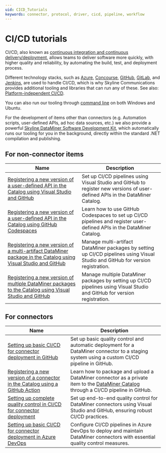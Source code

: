 ```yaml
---
uid: CICD_Tutorials
keywords: connector, protocol, driver, cicd, pipeline, workflow
---
```


# CI/CD tutorials

CI/CD, also known as [continuous integration and continuous delivery/deployment](xref:CICD), allows teams to deliver software more quickly, with higher quality and reliability, by automating the build, test, and deployment process.

Different technology stacks, such as [Azure](xref:CICD_Azure_DevOps_Examples), [Concourse](xref:CICD_Concourse_Examples), [GitHub](xref:CICD_GitHub_Examples), [GitLab](xref:CICD_GitLab_Examples), and [Jenkins](xref:CICD_Jenkins_Examples), are used to handle CI/CD, which is why Skyline Communications provides additional tooling and libraries that can run any of these. See also: [Platform-independent CI/CD](xref:Platform_independent_CICD).

You can also run our tooling through [command line](xref:CICD_Command_Line_Examples) on both Windows and Ubuntu.

For the development of items other than connectors (e.g. Automation scripts, user-defined APIs, ad hoc data sources, etc.) we also provide a powerful [Skyline DataMiner Software Development Kit](xref:skyline_dataminer_sdk), which automatically runs our tooling for you in the background, directly within the standard .NET compilation and publishing.

## For non-connector items

| Name | Description |
|------|-------------|
| [Registering a new version of a user-defined API in the Catalog using Visual Studio and GitHub](xref:CICD_Tutorial_For_Other_Items_User_Defined_API_VisualStudio_And_GitHub) | Set up CI/CD pipelines using Visual Studio and GitHub to register new versions of user-defined APIs in the DataMiner Catalog. |
| [Registering a new version of a user-defined API in the Catalog using GitHub Codespaces](xref:CICD_Tutorial_For_Other_Items_User_Defined_API_GitHub_Codespaces) | Learn how to use GitHub Codespaces to set up CI/CD pipelines and register user-defined APIs in the DataMiner Catalog. |
| [Registering a new version of a multi-artifact DataMiner package in the Catalog using Visual Studio and GitHub](xref:CICD_Tutorial_For_Other_Items_Multi-Artifact_DataMiner_Package_VisualStudio_And_GitHub) | Manage multi-artifact DataMiner packages by setting up CI/CD pipelines using Visual Studio and GitHub for version registration. |
| [Registering a new version of multiple DataMiner packages to the Catalog using Visual Studio and GitHub](xref:CICD_Tutorial_For_Other_Items_Multi-Package_VisualStudio_And_GitHub) | Manage multiple DataMiner packages by setting up CI/CD pipelines using Visual Studio and GitHub for version registration. |

## For connectors

| Name | Description |
|------|-------------|
| [Setting up basic CI/CD for connector deployment in GitHub](xref:CICD_Tutorial_Connector) | Set up basic quality control and automatic deployment for a DataMiner connector to a staging system using a custom CI/CD pipeline in GitHub. |
| [Registering a new version of a connector in the Catalog using a GitHub Action](xref:Tutorial_Register_Catalog_Version_GitHub_Actions) | Learn how to package and upload a DataMiner connector as a private item to the [DataMiner Catalog](https://catalog.dataminer.services/) through a CI/CD pipeline in GitHub. |
| [Setting up complete quality control in CI/CD for connector deployment](xref:CICD_Tutorial_For_Connectors_VisualStudio_And_GitHub) | Set up end-to-end quality control for DataMiner connectors using Visual Studio and GitHub, ensuring robust CI/CD practices. |
| [Setting up basic CI/CD for connector deployment in Azure DevOps](xref:CICD_Tutorial_For_Connectors_VisualStudio_And_AzureDevOps) | Configure CI/CD pipelines in Azure DevOps to deploy and maintain DataMiner connectors with essential quality control measures. |
